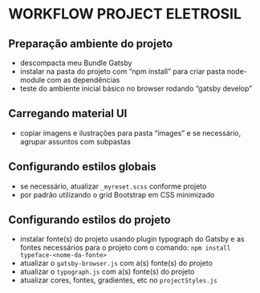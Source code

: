 # WORKFLOW PROJECT ELETROSIL

## Preparação ambiente do projeto

- descompacta meu Bundle Gatsby
- instalar na pasta do projeto com “npm install” para criar pasta node-module com as dependências
- teste do ambiente inicial básico no browser rodando “gatsby develop”

## Carregando material UI

- copiar imagens e ilustrações para pasta “images” e se necessário, agrupar assuntos com subpastas

## Configurando estilos globais

- se necessário, atualizar `_myreset.scss` conforme projeto
- por padrão utilizando o grid Bootstrap em CSS minimizado

## Configurando estilos do projeto

- instalar fonte(s) do projeto usando plugin typograph do Gatsby e as fontes necessários para o projeto com o comando: `npm install typeface-<nome-da-fonte>`
- atualizar o `gatsby-browser.js` com a(s) fonte(s) do projeto
- atualizar o `typograph.js` com a(s) fonte(s) do projeto
- atualizar cores, fontes, gradientes, etc no `projectStyles.js`
